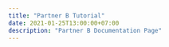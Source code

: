 ```yaml
---
title: "Partner B Tutorial"
date: 2021-01-25T13:00:00+07:00
description: "Partner B Documentation Page"
---
```

